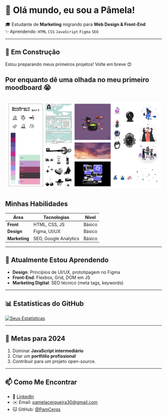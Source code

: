 # 👋 Olá mundo, eu sou a Pâmela!

🎓 Estudante de **Marketing** migrando para **Web Design & Front-End**  
✨ Aprendendo: `HTML` `CSS` `JavaScript` `Figma` `SEO`

---

## 🚧 **Em Construção**  
Estou preparando meus primeiros projetos! Volte em breve 😊  
## Por enquanto dê uma olhada no meu primeiro moodboard 😭
![Meu Moodboard](/images/p.jpg)
---
## **Minhas Habilidades**  
| Área       | Tecnologias           | Nível        |  
|------------|-----------------------|-------------|  
| **Front**  | HTML, CSS, JS         | Básico |  
| **Design** | Figma, UI/UX          | Básico      |  
| **Marketing** | SEO, Google Analytics | Básico      |  

---
## 🌱 **Atualmente Estou Aprendendo**
- **Design**: Princípios de UI/UX, prototipagem no Figma  
- **Front-End**: Flexbox, Grid, DOM em JS  
- **Marketing Digital**: SEO técnico (meta tags, keywords)
  
---

## 📊 **Estatísticas do GitHub**
[![Seus Estatísticas](https://github-readme-stats.vercel.app/api?username=seunome&show_icons=true&theme=dracula)](https://github.com/seunome)

---

## 🎯 **Metas para 2024**
1. Dominar **JavaScript intermediário**  
2. Criar um **portfólio profissional**  
3. Contribuir para um projeto open-source.

---

## 📫 **Como Me Encontrar**
- 💼 [LinkedIn](https://www.linkedin.com/in/pamelasousacerq/)  
- ✉️ Email: pamelacerqueira30@gmail.com
- 🐱 GitHub: [@PamCerqs](https://github.com/PamCerqs) 


